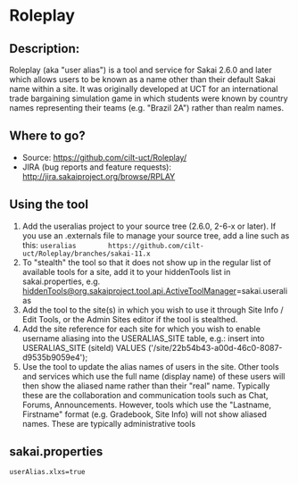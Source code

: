 # Roleplay
## Description:
Roleplay (aka "user alias") is a tool and service for Sakai 2.6.0 and later which allows users to be known as a name other than their default Sakai name within a site. It was originally developed at UCT for an international trade bargaining simulation game in which students were known by country names representing their teams (e.g. "Brazil 2A") rather than realm names.
## Where to go?
* Source: https://github.com/cilt-uct/Roleplay/
* JIRA (bug reports and feature requests): http://jira.sakaiproject.org/browse/RPLAY
## Using the tool
1. Add the useralias project to your source tree (2.6.0, 2-6-x or later). If you use an .externals file to manage your source tree, add a line such as this:
`useralias        https://github.com/cilt-uct/Roleplay/branches/sakai-11.x`
2. To "stealth" the tool so that it does not show up in the regular list of available tools for a site, add it to your hiddenTools list in sakai.properties, e.g.
hiddenTools@org.sakaiproject.tool.api.ActiveToolManager=sakai.useralias
3. Add the tool to the site(s) in which you wish to use it through Site Info / Edit Tools, or the Admin Sites editor if the tool is stealthed.
4. Add the site reference for each site for which you wish to enable username aliasing into the USERALIAS_SITE table, e.g.:
insert into USERALIAS_SITE (siteId) VALUES ('/site/22b54b43-a00d-46c0-8087-d9535b9059e4');
5. Use the tool to update the alias names of users in the site. Other tools and services which use the full name (display name) of these users will then show the aliased name rather than their "real" name. Typically these are the collaboration and communication tools such as Chat, Forums, Announcements. However, tools which use the "Lastname, Firstname" format (e.g. Gradebook, Site Info) will not show aliased names. These are typically administrative tools
## sakai.properties
`userAlias.xlxs=true`

